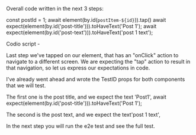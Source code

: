 Overall code written in the next 3 steps:

const postId = 1;
await element(by.id(`postItem-${id}`)).tap()
await expect(element(by.id('post-title'))).toHaveText('Post 1');
await expect(element(by.id('post-text'))).toHaveText('post 1 text');

Codio script - 

Last step we've tapped on our element, that has an "onClick" action to navigate to a different screen.
We are expecting the "tap" action to result in that navigation, so let us express our expectations in code.

I've already went ahead and wrote the TestID props for both components that we will test.

The first one is the post title, and we expect the text 'Post1',
await expect(element(by.id('post-title'))).toHaveText('Post 1');

The second is the post text, and we expect the text'post 1 text',


In the next step you will run the e2e test and see the full test.